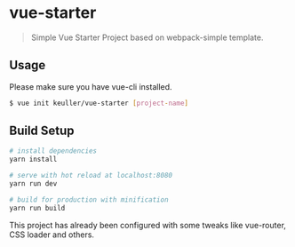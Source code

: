 # vue-starter

> Simple Vue Starter Project based on webpack-simple template.

## Usage

Please make sure you have vue-cli installed.

```bash
$ vue init keuller/vue-starter [project-name]
```

## Build Setup

``` bash
# install dependencies
yarn install

# serve with hot reload at localhost:8080
yarn run dev

# build for production with minification
yarn run build
```

This project has already been configured with some tweaks like vue-router, CSS loader and others.
